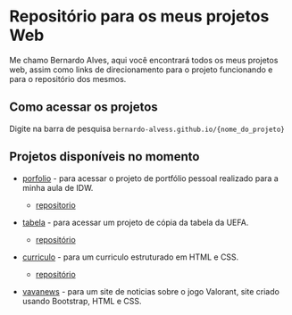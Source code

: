 # Repositório para os meus projetos Web

Me chamo Bernardo Alves, aqui você encontrará todos os meus projetos web, assim como links de direcionamento para o projeto funcionando e para o repositório dos mesmos.

## Como acessar os projetos

Digite na barra de pesquisa `bernardo-alvess.github.io/{nome_do_projeto}`

## Projetos disponíveis no momento

- [porfolio](bernardo-alvess.github.io/portfolio) - para acessar o projeto de portfólio pessoal realizado para a minha aula de IDW.
    * [repositorio](https://github.com/Bernardo-Alvess/Bernardo-Alvess.github.io/tree/main/portfolio)

- [tabela](bernardo-alvess.github.io/tabela) - para acessar um projeto de cópia da tabela da UEFA.
    * [repositório](https://github.com/Bernardo-Alvess/Bernardo-Alvess.github.io/tree/main/tabela)

- [curriculo](bernardo-alvess.github.io/curriculo) - para um curriculo estruturado em HTML e CSS.
    * [repositório](https://github.com/Bernardo-Alvess/Bernardo-Alvess.github.io/tree/main/curriculo)
    
- [vavanews](bernardo-alvess.github.io/vavanews) - para um site de noticias sobre o jogo Valorant, site criado usando Bootstrap, HTML e CSS.
